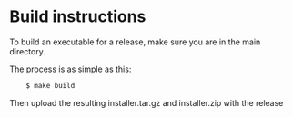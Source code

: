 # Build instructions

To build an executable for a release, make sure you are in the main directory.

The process is as simple as this:

```bash
    $ make build
```

Then upload the resulting installer.tar.gz and installer.zip with the release
